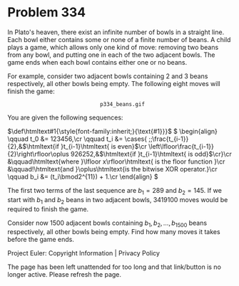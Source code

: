 #   Problem 334

   In Plato's heaven, there exist an infinite number of bowls in a straight
   line.
   Each bowl either contains some or none of a finite number of beans.
   A child plays a game, which allows only one kind of move: removing two
   beans from any bowl, and putting one in each of the two adjacent bowls.
   The game ends when each bowl contains either one or no beans.

   For example, consider two adjacent bowls containing 2 and 3 beans
   respectively, all other bowls being empty. The following eight moves will
   finish the game:

                                 p334_beans.gif

   You are given the following sequences:

   $\def\htmltext#1{\style{font-family:inherit;}{\text{#1}}}$ $ \begin{align}
   \qquad t_0 &= 123456,\cr \qquad t_i &= \cases{
   \;\;\frac{t_{i-1}}{2},&$\htmltext{if }t_{i-1}\htmltext{ is even}$\cr
   \left\lfloor\frac{t_{i-1}}{2}\right\rfloor\oplus 926252,&$\htmltext{if
   }t_{i-1}\htmltext{ is odd}$\cr}\cr &\qquad\htmltext{where }\lfloor
   x\rfloor\htmltext{ is the floor function }\cr &\qquad\!\htmltext{and
   }\oplus\htmltext{is the bitwise XOR operator.}\cr \qquad b_i &=
   (t_i\bmod2^{11}) + 1.\cr \end{align} $

   The first two terms of the last sequence are $b_1 = 289$ and $b_2 = 145$.
   If we start with $b_1$ and $b_2$ beans in two adjacent bowls, $3419100$
   moves would be required to finish the game.

   Consider now $1500$ adjacent bowls containing $b_1, b_2, \ldots, b_{1500}$
   beans respectively, all other bowls being empty. Find how many moves it
   takes before the game ends.

   Project Euler: Copyright Information | Privacy Policy

   The page has been left unattended for too long and that link/button is no
   longer active. Please refresh the page.
